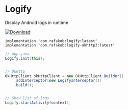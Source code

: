 # Logify
Display Android logs in runtime


[ ![Download](https://api.bintray.com/packages/rafakob/maven/Logify/images/download.svg) ](https://bintray.com/rafakob/maven/Logify/_latestVersion)

```
implementation 'com.rafakob:logify:latest'
implementation 'com.rafakob:logify-okhttp3:latest'
```


```java
// App.java
Logify.init(this);


// OkHttp
OkHttpClient okHttpClient = new OkHttpClient.Builder()
    .addInterceptor(new LogifyInterceptor())
    .build();


// Show list of logs
Logify.startActivity(context);
```
